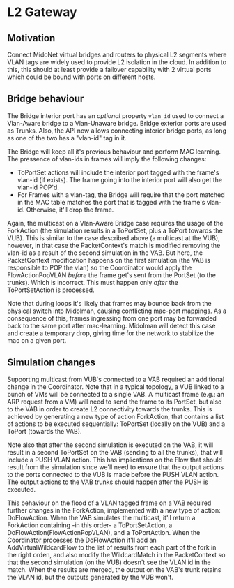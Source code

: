 # L2 Gateway

## Motivation

Connect MidoNet virtual bridges and routers to physical L2 segments
where VLAN tags are widely used to provide L2 isolation in the cloud.
In addition to this, this should at least provide a failover capability
with 2 virtual ports which could be bound with ports on different hosts.

## Bridge behaviour

The Bridge interior port has an *optional* property `vlan_id` used to
connect a Vlan-Aware bridge to a Vlan-Unaware bridge. Bridge exterior
ports are used as Trunks. Also, the API now allows connecting interior
bridge ports, as long as one of the two has a "vlan-id" tag in it.

The Bridge will keep all it's previous behaviour and perform MAC
learning. The pressence of vlan-ids in frames will imply the following
changes:
- ToPortSet actions will include the interior port tagged with the
  frame's vlan-id (if exists). The frame going into the interior port
  will also get the vlan-id POP'd.
- For Frames with a vlan-tag, the Bridge will require that the port
  matched in the MAC table matches the port that is tagged with the
  frame's vlan-id. Otherwise, it'll drop the frame.

Again, the multicast on a Vlan-Aware Bridge case requires the usage of
the ForkAction (the simulation results in a ToPortSet, plus a ToPort
towards the VUB). This is similar to the case described above (a
multicast at the VUB), however, in that case the PacketContext's match
is modified removing the vlan-id as a result of the second simulation in
the VAB. But here, the PacketContext modification happens on the first
simulation (the VAB is responsible to POP the vlan) so the Coordinator
would apply the FlowActionPopVLAN *before* the frame get's sent from the
PortSet (to the trunks). Which is incorrect. This must happen only
*after* the ToPortSetAction is processed.

Note that during loops it's likely that frames may bounce back from the
physical switch into Midolman, causing conflicting mac-port mappings.
As a consequence of this, frames ingressing from one port may be
forwarded back to the same port after mac-learning. Midolman will detect
this case and create a temporary drop, giving time for the network to
stabilize the mac on a given port.

## Simulation changes

Supporting multicast from VUB's connected to a VAB required an
additional change in the Coordinator. Note that in a typical topology, a
VUB linked to a bunch of VMs will be connected to a single VAB. A
multicast frame (e.g.: an ARP request from a VM) will need to send the
frame to its PortSet, but also to the VAB in order to create L2
connectivity towards the trunks. This is achieved by generating a new
type of action ForkAction, that contains a list of actions to be
executed sequentially: ToPortSet (locally on the VUB) and a ToPort
(towards the VAB).

Note also that after the second simulation is executed on the VAB, it
will result in a second ToPortSet on the VAB (sending to all the
trunks), that will include a PUSH VLAN action. This has implications on
the Flow that should result from the simulation since we'll need to
ensure that the output actions to the ports connected to the VUB is made
before the PUSH VLAN action. The output actions to the VAB trunks should
happen after the PUSH is executed.

This behaviour on the flood of a VLAN tagged frame on a VAB required
further changes in the ForkAction, implemented with a new type of
action: DoFlowAction. When the VAB simulates the multicast, it'll return
a ForkAction containing -in this order- a ToPortSetAction, a
DoFlowAction(FlowActionPopVLAN), and a ToPortAction.  When the
Coordinator processes the DoFlowAction it'll add an
AddVirtualWildcardFlow to the list of results from each part of the fork
in the right orden, and also modify the WildcardMatch in the
PacketContext so that the second simulation (on the VUB) doesn't see the
VLAN id in the match. When the results are merged, the output on the
VAB's trunk retains the VLAN id, but the outputs generated by the VUB
won't.
